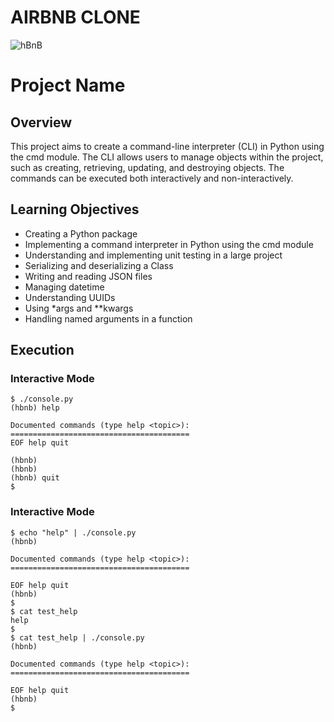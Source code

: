# AIRBNB CLONE
![hBnB](https://github.com/omoluabi44/AirBnB_clone/assets/110730304/b6fde21a-1119-49b1-bb46-5dd77bb2a22c)

# Project Name

## Overview

This project aims to create a command-line interpreter (CLI) in Python using the cmd module. The CLI allows users to manage objects within the project, such as creating, retrieving, updating, and destroying objects. The commands can be executed both interactively and non-interactively.

## Learning Objectives

- Creating a Python package
- Implementing a command interpreter in Python using the cmd module
- Understanding and implementing unit testing in a large project
- Serializing and deserializing a Class
- Writing and reading JSON files
- Managing datetime
- Understanding UUIDs
- Using *args and **kwargs
- Handling named arguments in a function

## Execution

### Interactive Mode

```
$ ./console.py
(hbnb) help

Documented commands (type help <topic>):
========================================
EOF help quit

(hbnb)
(hbnb)
(hbnb) quit
$
```
### Interactive Mode
```
$ echo "help" | ./console.py
(hbnb)

Documented commands (type help <topic>):
========================================

EOF help quit
(hbnb)
$
$ cat test_help
help
$
$ cat test_help | ./console.py
(hbnb)

Documented commands (type help <topic>):
========================================

EOF help quit
(hbnb)
$
```

